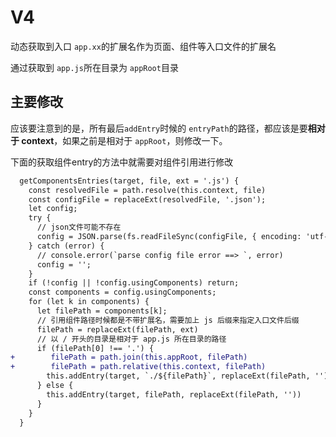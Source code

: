 # V4

动态获取到入口 `app.xx`的扩展名作为页面、组件等入口文件的扩展名

通过获取到 `app.js`所在目录为 `appRoot`目录


## 主要修改

应该要注意到的是，所有最后`addEntry`时候的 `entryPath`的路径，都应该是要**相对于 context**，如果之前是相对于 `appRoot`，则修改一下。

下面的获取组件entry的方法中就需要对组件引用进行修改

```diff
  getComponentsEntries(target, file, ext = '.js') {
    const resolvedFile = path.resolve(this.context, file)
    const configFile = replaceExt(resolvedFile, '.json');
    let config;
    try {
      // json文件可能不存在
      config = JSON.parse(fs.readFileSync(configFile, { encoding: 'utf-8' }));
    } catch (error) {
      // console.error(`parse config file error ==> `, error)
      config = '';
    }
    if (!config || !config.usingComponents) return;
    const components = config.usingComponents;
    for (let k in components) {
      let filePath = components[k];
      // 引用组件路径时候都是不带扩展名，需要加上 js 后缀来指定入口文件后缀
      filePath = replaceExt(filePath, ext)
      // 以 / 开头的目录是相对于 app.js 所在目录的路径
      if (filePath[0] !== '.') {
+        filePath = path.join(this.appRoot, filePath)
+        filePath = path.relative(this.context, filePath)
        this.addEntry(target, `./${filePath}`, replaceExt(filePath, ''))
      } else {
        this.addEntry(target, filePath, replaceExt(filePath, ''))
      }
    }
  }
```
